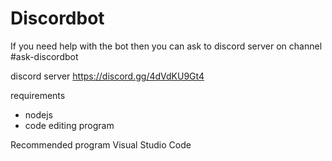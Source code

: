# Discordbot

If you need help with the bot then you can ask to discord server on channel #ask-discordbot

discord server https://discord.gg/4dVdKU9Gt4




requirements

- nodejs
- code editing program

Recommended program
Visual Studio Code
